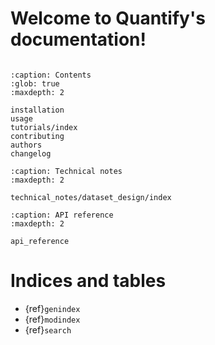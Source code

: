 # Welcome to Quantify's documentation!

```{include} ../README.md
```

```{toctree}
:caption: Contents
:glob: true
:maxdepth: 2

installation
usage
tutorials/index
contributing
authors
changelog
```

```{toctree}
:caption: Technical notes
:maxdepth: 2

technical_notes/dataset_design/index
```

```{toctree}
:caption: API reference
:maxdepth: 2

api_reference
```

# Indices and tables

- {ref}`genindex`
- {ref}`modindex`
- {ref}`search`
